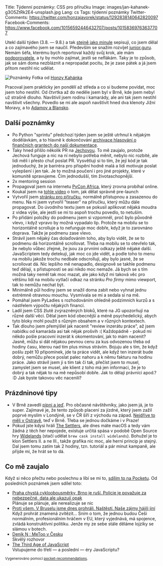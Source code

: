 Title: Týdenní poznámky: CSS pro příručku
Image: images/jan-kahanek-g3O5ZtRk2E4-unsplash.jpg
Lang: cs
Tags: týdenní poznámky
Twitter-Comments: https://twitter.com/honzajavorek/status/1292838140642820097
Facebook-Comments: https://www.facebook.com/10156592446432707/posts/10158369763637707


Utekl další týden (3.8. — 9.8.) a tak [stejně jako minule]({filename}2020-08-07_tydenni-poznamky-dovolenkovani-pripravy-prirucky.md) sepisuji, co jsem dělal a co zajímavého jsem se naučil. Především se snažím rozvíjet [junior.guru](https://junior.guru/). Nemám šéfa, kterému bych reportoval každý svůj krok, ale mám [podporovatele](https://junior.guru/donate/), a ty by mohlo zajímat, jestli se neflákám. Taky je to způsob, jak se sám doma nezbláznit a nepropadat pocitu, že je zase pátek a já jsem přitom nestihl nic udělat.

![Poznámky]({static}/images/jan-kahanek-g3O5ZtRk2E4-unsplash.jpg)
Fotka od [Honzy Kahánka](https://unsplash.com/@honza_kahanek)


Pracoval jsem prakticky jen pondělí až středa a co si budeme povídat, moc jsem toho nestihl. Od čtvrtka až do neděle jsem byl v Brně, kde jsem nebyl už strašně dlouho. Navštívil jsem rodinu i kamarády, ale ani tak jsem nestihl navštívit všechny. Povedlo se mi ale aspoň navštívit hned dva klenoty Jižní Moravy, a to [Adamov a Blansko](https://www.idnes.cz/brno/zpravy/pruvodce-to-je-brno-stanislav-biler.A170405_2317327_brno-zpravy_krut/foto/KRU6a610a_Vstiek.JPG).


## Další poznámky

- Po Python "sprintu" předchozí týden jsem se ještě utrhnul k nějakým dodělávkám, a to hlavně k dokončování [archivace hlasování o finančních grantech do naší dokumentace](https://github.com/pyvec/docs.pyvec.org/pull/146).
- Taky hned přišlo několik PR na [Jechovou](https://github.com/pyvec/jechova/). To mě zaujalo, protože Jechová funguje a nic na ní nebylo potřeba měnit, nebylo nic rozbité, ale lidi měli i přesto chuť poslat PR. Vysvětluji si to tím, že její kód je tak jednoduchý, že je bariréra pro přispění hodně malá a lidi motivuje poslat vylepšení i jen tak. Je to možná poučení i pro jiné projekty, které v komunitě spravujeme. Čím jednodušší, tím životaschopnější.
- 2x mentoring session
- Propagoval jsem na internetu [PyCon Africa](https://africa.pycon.org/), který zrovna probíhal online.
- Koukal jsem na [tohle video](https://twitter.com/goodmarketinghq/status/1281592433931948033?s=12) o tom, jak dělat správně pre-launch
- Vytvořil jsem [stránku pro příručku](https://junior.guru/candidate-handbook/), normálně přístupnou a zasazenou do menu. Na ni jsem vytvořil "teaser" na příručku, který můžu dále propagovat. Do úvodního textu jsem se pokusil aplikovat nějaká moudra z videa výše, ale jestli se mi to aspoň trochu povedlo, to netuším.
- Po přidání položky do podmenu jsem si vzpomněl, proč bylo původně vlevo, i když vpravo by možná vypadalo líp. Protože na mobilu se to horizontálně scrolluje a to nefunguje moc dobře, když je to zarovnáno doprava. Takže je podmenu zase vlevo.
- Strávil jsem nějaký čas dolaďováním toho, aby bylo vidět, že se to podmenu dá horizontálně scrollovat. Třeba na mobilu se to otevřelo tak, že nebylo vůbec zřejmé, že jsou za prvními odkazy ještě nějaké další. JavaScriptem tedy detekuji, jak moc co jde vidět, a podle toho to menu na mobilu jakože trochu nedbale odscrolluji, aby bylo jasné, že se scrollovat dá. Nic lepšího mě nenapadlo, designově se takhle podmenu teď dělají, s přístupností se asi nikdo moc nemaže. Já bych se s tím možná taky neměl tak moc mazat, ale jako když mi taková věc pro většinu lidí na mobilu vytlačí odkaz na stránku _Pro firmy_ mimo viewport, tak to nemůžu nechat být.
- Minimálně půl hodiny jsem se snažil doma zabít nebo vyhnat jednu extrémně otravnou mouchu. Vysmívala se mi a sedala si na mě.
- Pomáhal jsem PyLadies s rozhodováním ohledně podzimních kurzů a s nástřelem výpočtu nějakých financí.
- Ladil jsem CSS žlutě zvýrazněných bloků, které na JG upozorňují na různé další věci. Dělal jsem kód obecnější a méně psychedelický, abych tyto bloky mohl použít s různým obsahem a v různých kontextech.
- Tak dlouho jsem přemýšlel jak nacenit "review inzerátu práce", až jsem nabídku od kamaráda asi tak nějak prošvih :( Každopádně - pokud mi někdo pošle pracovní inzerát k okomentování, jak to mám nacenit? Jasně, můžu si dát nějakou pevnou cenu za kus odvozenou třeba od hodiny času, kterou nad tím plus minus strávím. Bojuju ale s tím, že když pošlu zpět 10 připomínek, jde ta práce vidět, ale když ten inzerát bude dobrý, nemůžu přece poslat palec nahoru a k němu fakturu na hodinu práce. Jako strávil jsem ji s tím tak či tak, přečíst jsem to musel, zamyslet jsem se musel, ale klient z toho má jen informaci, že je to dobrý a tak nějak to na mě nepůsobí dobře. Jak to dělají právníci apod.? :D Jak byste takovou věc nacenili?


## Prázdninové tipy

- V Brně zavedli [pípni a jeď](https://pipniajed.cz/). Pro občasné návštěvníky, jako jsem já, je to super. Zajímavé je, že tento způsob placení za jízdné, který jsem zažil poprvé myslím v Londýně, se v ČR šíří z východu na západ. [Nejdříve to měli v Ostravě](https://www.lupa.cz/clanky/daniel-morys-dopravniho-podniku-ostrava-stavime-mhd-rizenou-pomoci-dat/), teď v Brně. Třeba se jednou dočkáme i v Praze!
- Pokud jste kdysi hráli [The Settlers](https://en.wikipedia.org/wiki/The_Settlers), ale dnes máte macOS a tedy vám žádná z těch her nepojede, existuje určitá spása v podobě Open Source hry [Widelands](https://www.widelands.org/) (stačí udělat `brew cask install widelands`). Bohužel je to klon Settlers II. a ne III., takže grafika nic moc, ale herní princip je stejný. Dal jsem tomu zatím tak 2 hodiny, tzn. tutoriál a pár minut kampaně, ale přijde mi, že hrát se to dá.


## Co mě zaujalo

Když si něco přečtu nebo poslechnu a líbí se mi to, [sdílím to na Pocketu](https://getpocket.com/@honzajavorek). Od posledních poznámek jsem sdílel toto:

- [Praha chystá cykloobousměrky, Brno je ruší. Policie je považuje za nebezpečné, data ale ukazují opak](https://t.co/k0ICbaUfsx?ssr=true)<br>Plánuje se plánuje, ale nerealizuje se nic
- [Proti všem. V Bruselu jsme dnes prohráli. Naštěstí. Naše zájmy hájili jiní](https://nazory.aktualne.cz/proti-vsem-v-bruselu-jsme-dnes-prohrali-nastesti-nase-zajmy/r~11aa3ea2cb4711eaa7deac1f6b220ee8/)<br>Když prohrát znamená zvítězit… Sním o tom, že jednou budou Češi normálním, profesionálním hráčem v EU, který vyjednává, má spojence, zvládá konstruktivní politiku. Jenže my ze sebe stále děláme lojzíky se slámou v botech.
- [Deník N : MeToo v Česku](https://t.co/cMgqw9pObf?ssr=true)<br>Skvělý rozhovor
- [The Third Age of JavaScript](https://www.swyx.io/writing/js-third-age/)<br>Vstupujeme do třetí — a poslední — éry JavaScriptu?

<small>Vygenerováno pomocí <a href="https://pypi.org/project/pocket-recommendations/">pocket-recommendations</a>.</small>
